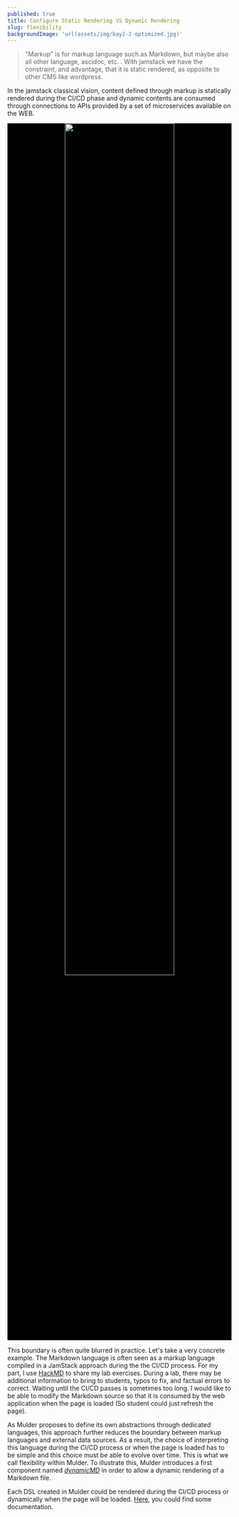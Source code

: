 ```yaml
---
published: true
title: Configure Static Rendering VS Dynamic Rendering
slug: flexibility
backgroundImage: 'url(assets/img/bay2-2-optimized.jpg)'
---
```


> "Markup" is for markup language such as Markdown, but maybe also all other language, ascidoc, etc. . With jamstack we have the constraint, and advantage, that it is static rendered, as opposite to other CMS like wordpress.

In the jamstack classical vision, content defined through markup is statically rendered during the CI/CD phase and dynamic contents are consumed through connections to APIs provided by a set of microservices available on the WEB.

<p align="center" style="background-color:black;">
<img src="https://d33wubrfki0l68.cloudfront.net/b7d16f7f3654fb8572360301e60d76df254a323e/385ec/img/svg/architecture.svg" width="70%" />
</p>

This boundary is often quite blurred in practice. Let's take a very concrete example. The Markdown language is often seen as a markup language compiled in a JamStack approach during the the CI/CD process. For my part, I use [HackMD](https://hackmd.io) to share my lab exercises.
During a lab, there may be additional information to bring to students, typos to fix, and factual errors to correct.
Waiting until the CI/CD passes is sometimes too long. I would like to be able to modify the Markdown source so that it is consumed by the web application when the page is loaded (So student could just refresh the page).

As Mulder proposes to define its own abstractions through dedicated languages, this approach further reduces the boundary between markup languages and external data sources.
As a result, the choice of interpreting this language during the CI/CD process or when the page is loaded has to be simple and this choice must be able to evolve over time.
This is what we call flexibility within Mulder.
To illustrate this, Mulder introduces a first component named *[dynamicMD](/s/dynamicmd)* in order to allow a dynamic rendering of a Markdown file.

Each DSL created in Mulder could be rendered during the CI/CD process or dynamically when the page will be loaded. [Here](/s/dsldesign), you could find some documentation.

